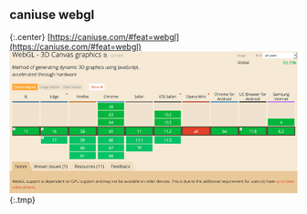 ## caniuse webgl
{:.center}
[https://caniuse.com/#feat=webgl](https://caniuse.com/#feat=webgl)
![](pictures/caniusewebgl.png){:.tmp}
